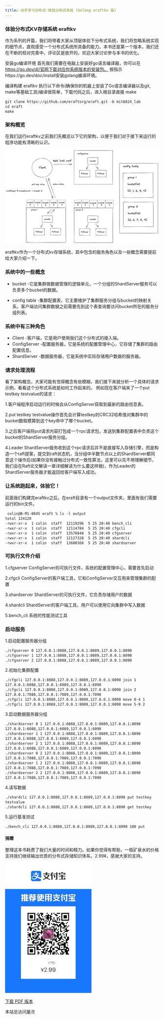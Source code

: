 ```yaml
---
title: 动手学习分布式-体验分布式系统 (Golang eraftkv 版)
---
```


### 体验分布式KV存储系统 eraftkv

作为系列的开篇，我们将带着大家从顶层体验下分布式系统，我们将忽略系统实现的细节点，直观感受一个分布式系统所具备的能力。本书还是第一个版本，我们还在不断的校对完善中，评论区是放开的，欢迎大家讨论参与本书的优化。

安装go编译环境
首先我们需要在电脑上安装好go语言编译器，你可以在 https://go.dev/dl/官网下载对应你系统版本的安装包。 按指示https://go.dev/doc/install安装golang编译环境。

编译构建 eraftkv
执行以下命令(确保你的机器上安装了Go语言编译器以及git, make等基础工具)编译很简单，下载代码之后，进入根目录直接 make


```
git clone https://github.com/eraftorg/eraft.git -b mit6824_lab 
cd eraft 
make
```

### 架构概览

在我们运行eraftkv之前我们先概览以下它的架构，以便于我们对于接下来运行的程序功能有清晰的认识。

![](/images/eraftdb_arch.png)

eraftkv作为一个分布式kv存储系统，其中包含的服务角色以及一些概念需要提前给大家介绍一下。

### 系统中的一些概念

- bucket -它是集群做数据管理的逻辑单元，一个分组的ShardServer服务可以负责多个bucket的数据。 

- config table -集群配置表，它主要维护了集群服务分组与bucket的映射关系，客户端访问集群数据之前需要先到这个表查询要访问bucket所在的服务分组列表。

### 系统中有三种角色

- Client -客户端，它是用户使用我们这个分布式的接入端。 
- ConfigServer -配置服务器，它是系统的配置管理中心，它存储了集群的路由配置信息。 
- ShardServer -数据服务器，它是系统中实际存储用户数据的服务器。

### 请求处理流程

看了架构概览，大家可能有觉得概念有些模糊，我们接下来就分析一个具体的请求示例，看看这个分布式系统是如何工作起来的。 
例如现在客户端来了一个put testkey testvalue的请求： 

1.客户端程序启动运行的时候会从ConfigServer获取到最新的路由信息表。 

2.put testkey testvalue操作首先会计算testkey的CRC32哈希值对集群中的bucket数取模算到这个key命中了哪个bucket。 

3.之后客户端将put请求内容打包成一个rpc请求包，发送到集群配置表中负责这个bucket的ShardServer服务分组。 

4.Leader ShardServer服务收到这个rpc请求后并不是直接写入存储引擎，而是构造一个raft提案，提交到raft状态机，当分组中半数节点以上的ShardServer都同意这个操作后(如果你没有接触过分布式一致性算法，这里可以先不用理解细节，我们会在Raft论文解读一章详细解读为什么要这样做)，作为Leader的ShardServer服务器才能返回给客户端写入成功。

### 让系统跑起来，体验它！
 
前面我们构建完eraftkv之后，在eraft目录有一个output文件夹，里面有我们需要运行的bin文件。

```
 colin@B-M1-0045 eraft % ls -l output 
total 124120
-rwxr-xr-x  1 colin  staff  12119296  5 25 20:40 bench_cli
-rwxr-xr-x  1 colin  staff  12114784  5 25 20:40 cfgcli
-rwxr-xr-x  1 colin  staff  13578848  5 25 20:40 cfgserver
-rwxr-xr-x  1 colin  staff  12127328  5 25 20:40 shardcli
-rwxr-xr-x  1 colin  staff  13600368  5 25 20:40 shardserver

```

### 可执行文件介绍

1.cfgserver 
ConfigServer的可执行文件，系统的配置管理中心，需要首先启动 

2.cfgcli 
ConfigServer的客户端工具，它和ConfigServer交互用来管理集群的配置 

3.shardserver 
ShardServer的可执行文件，它负责存储用户的数据 

4.shardcli 
ShardServer的客户端工具，用户可以使用它向集群中写入数据 

5.bench_cli 
系统的性能测试工具

### 启动服务

1.启动配置服务器分组

```
./cfgserver 0 127.0.0.1:8088,127.0.0.1:8089,127.0.0.1:8090
./cfgserver 1 127.0.0.1:8088,127.0.0.1:8089,127.0.0.1:8090
./cfgserver 2 127.0.0.1:8088,127.0.0.1:8089,127.0.0.1:8090
```

2.初始化集群配置

```
./cfgcli 127.0.0.1:8088,127.0.0.1:8089,127.0.0.1:8090 join 1 127.0.0.1:6088,127.0.0.1:6089,127.0.0.1:6090
./cfgcli 127.0.0.1:8088,127.0.0.1:8089,127.0.0.1:8090 join 2  127.0.0.1:7088,127.0.0.1:7089,127.0.0.1:7090
./cfgcli 127.0.0.1:8088,127.0.0.1:8089,127.0.0.1:8090 move 0-4 1
./cfgcli 127.0.0.1:8088,127.0.0.1:8089,127.0.0.1:8090 move 5-9 2
```

3.启动数据服务器分组

```
./shardserver 0 1 127.0.0.1:8088,127.0.0.1:8089,127.0.0.1:8090 127.0.0.1:6088,127.0.0.1:6089,127.0.0.1:6090
./shardserver 1 1 127.0.0.1:8088,127.0.0.1:8089,127.0.0.1:8090 127.0.0.1:6088,127.0.0.1:6089,127.0.0.1:6090
./shardserver 2 1 127.0.0.1:8088,127.0.0.1:8089,127.0.0.1:8090 127.0.0.1:6088,127.0.0.1:6089,127.0.0.1:6090
./shardserver 0 2 127.0.0.1:8088,127.0.0.1:8089,127.0.0.1:8090 127.0.0.1:7088,127.0.0.1:7089,127.0.0.1:7090
./shardserver 1 2 127.0.0.1:8088,127.0.0.1:8089,127.0.0.1:8090 127.0.0.1:7088,127.0.0.1:7089,127.0.0.1:7090
./shardserver 2 2 127.0.0.1:8088,127.0.0.1:8089,127.0.0.1:8090
127.0.0.1:7088,127.0.0.1:7089,127.0.0.1:7090
```

4.读写数据

```
./shardcli 127.0.0.1:8088,127.0.0.1:8089,127.0.0.1:8090 put testkey testvalue 
./shardcli 127.0.0.1:8088,127.0.0.1:8089,127.0.0.1:8090 get testkey
```
5.运行基准测试

```
./bench_cli 127.0.0.1:8088,127.0.0.1:8089,127.0.0.1:8090 100 put
```

#### 捐赠

整理这本书耗费了我们大量的时间和精力。如果你觉得有帮助，一瓶矿泉水的价格支持我们继续输出优质的分布式存储知识体系，2.99¥，感谢大家的支持。

![](/images/alipay.jpeg)

[下载 PDF 版本](https://github.com/eraft-io/eraft-io.github.io/blob/eraft_home/docs/resources/eraft_book.pdf)


<script src="https://giscus.app/client.js"
    data-repo="eraft-io/eraft-io.github.io"
    data-repo-id="MDEwOlJlcG9zaXRvcnkzOTYyMDM3NjU="
    data-category="General"
    data-category-id="DIC_kwDOF52W9c4CRblA"
    data-mapping="pathname"
    data-strict="0"
    data-reactions-enabled="1"
    data-emit-metadata="0"
    data-input-position="bottom"
    data-theme="preferred_color_scheme"
    data-lang="zh-CN"
    crossorigin="anonymous"
    async>
</script>

<script async src="//busuanzi.ibruce.info/busuanzi/2.3/busuanzi.pure.mini.js"></script>
<span id="busuanzi_container_site_pv">本站总访问量<span id="busuanzi_value_site_pv"></span>次</span>
